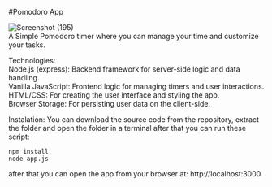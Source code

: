 #Pomodoro App 

![Screenshot (195)](https://github.com/user-attachments/assets/187f7e6f-9f3c-4273-b5c8-7f050e0b4084)                                
A Simple Pomodoro timer where you can manage your time and customize your tasks.

Technologies:                                     
Node.js (express): Backend framework for server-side logic and data handling.               
Vanilla JavaScript: Frontend logic for managing timers and user interactions.        
HTML/CSS: For creating the user interface and styling the app.        
Browser Storage: For persisting user data on the client-side.   

Instalation: 
You can download the source code from the repository, extract the folder and open the folder in a terminal
after that you can run these script:

    npm install    
    node app.js

after that you can open the app from your browser at: http://localhost:3000


 
 
